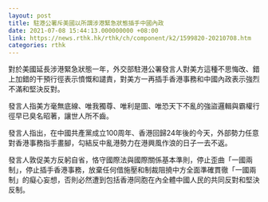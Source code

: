 ```yaml
---
layout: post
title: 駐港公署斥美國以所謂涉港緊急狀態插手中國內政
date: 2021-07-08 15:44:13.000000000 +08:00
link: https://news.rthk.hk/rthk/ch/component/k2/1599820-20210708.htm
categories: rthk
---
```


對於美國延長涉港緊急狀態一年，外交部駐港公署發言人對美方這種不思悔改、錯上加錯的干預行徑表示憤慨和譴責，對美方一再插手香港事務和中國內政表示強烈不滿和堅決反對。

發言人指美方毫無底線、唯我獨尊、唯利是圖、唯恐天下不亂的強盜邏輯與霸權行徑早已臭名昭著，讓世人所不齒。

發言人指出，在中國共產黨成立100周年、香港回歸24年後的今天，外部勢力任意對香港事務指手畫腳，勾結反中亂港勢力在港興風作浪的日子一去不返。　　

發言人敦促美方反躬自省，恪守國際法與國際關係基本準則，停止歪曲「一國兩制」，停止插手香港事務，放棄任何借施壓和制裁阻撓中方全面準確貫徹「一國兩制」的癡心妄想，否則必然遭到包括香港同胞在內全體中國人民的共同反對和堅決反制。
